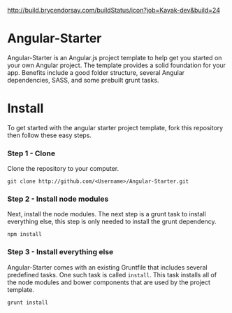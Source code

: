 http://build.brycendorsay.com/buildStatus/icon?job=Kayak-dev&build=24

# Angular-Starter
Angular-Starter is an Angular.js project template to help get you started on your own Angular project. The template provides a solid foundation for your app. Benefits include a good folder structure, several Angular dependencies, SASS, and some prebuilt grunt tasks.

# Install
To get started with the angular starter project template, fork this repository then follow these easy steps.
### Step 1 - Clone
Clone the repository to your computer.
```
git clone http://github.com/<Username>/Angular-Starter.git
```
### Step 2 - Install node modules
Next, install the node modules. The next step is a grunt task to install everything else, this step is only needed to install the grunt dependency.
```
npm install
```
### Step 3 - Install everything else
Angular-Starter comes with an existing Gruntfile that includes several predefined tasks. One such task is called ```install```. This task installs all of the node modules and bower components that are used by the project template.
```
grunt install
```
